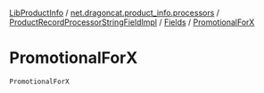 [LibProductInfo](../../../index.md) / [net.dragoncat.product_info.processors](../../index.md) / [ProductRecordProcessorStringFieldImpl](../index.md) / [Fields](index.md) / [PromotionalForX](./-promotional-for-x.md)

# PromotionalForX

`PromotionalForX`